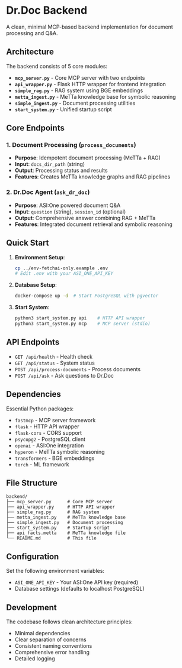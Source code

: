 # Dr.Doc Backend

A clean, minimal MCP-based backend implementation for document processing and Q&A.

## Architecture

The backend consists of 5 core modules:

- **`mcp_server.py`** - Core MCP server with two endpoints
- **`api_wrapper.py`** - Flask HTTP wrapper for frontend integration  
- **`simple_rag.py`** - RAG system using BGE embeddings
- **`metta_ingest.py`** - MeTTa knowledge base for symbolic reasoning
- **`simple_ingest.py`** - Document processing utilities
- **`start_system.py`** - Unified startup script

## Core Endpoints

### 1. Document Processing (`process_documents`)
- **Purpose**: Idempotent document processing (MeTTa + RAG)
- **Input**: `docs_dir_path` (string)
- **Output**: Processing status and results
- **Features**: Creates MeTTa knowledge graphs and RAG pipelines

### 2. Dr.Doc Agent (`ask_dr_doc`)
- **Purpose**: ASI:One powered document Q&A
- **Input**: `question` (string), `session_id` (optional)
- **Output**: Comprehensive answer combining RAG + MeTTa
- **Features**: Integrated document retrieval and symbolic reasoning

## Quick Start

1. **Environment Setup**:
   ```bash
   cp ../env-fetchai-only.example .env
   # Edit .env with your ASI_ONE_API_KEY
   ```

2. **Database Setup**:
   ```bash
   docker-compose up -d  # Start PostgreSQL with pgvector
   ```

3. **Start System**:
   ```bash
   python3 start_system.py api    # HTTP API wrapper
   python3 start_system.py mcp    # MCP server (stdio)
   ```

## API Endpoints

- `GET /api/health` - Health check
- `GET /api/status` - System status
- `POST /api/process-documents` - Process documents
- `POST /api/ask` - Ask questions to Dr.Doc

## Dependencies

Essential Python packages:
- `fastmcp` - MCP server framework
- `flask` - HTTP API wrapper
- `flask-cors` - CORS support
- `psycopg2` - PostgreSQL client
- `openai` - ASI:One integration
- `hyperon` - MeTTa symbolic reasoning
- `transformers` - BGE embeddings
- `torch` - ML framework

## File Structure

```
backend/
├── mcp_server.py      # Core MCP server
├── api_wrapper.py     # HTTP API wrapper
├── simple_rag.py      # RAG system
├── metta_ingest.py    # MeTTa knowledge base
├── simple_ingest.py   # Document processing
├── start_system.py    # Startup script
├── api_facts.metta    # MeTTa knowledge file
└── README.md          # This file
```

## Configuration

Set the following environment variables:
- `ASI_ONE_API_KEY` - Your ASI:One API key (required)
- Database settings (defaults to localhost PostgreSQL)

## Development

The codebase follows clean architecture principles:
- Minimal dependencies
- Clear separation of concerns
- Consistent naming conventions
- Comprehensive error handling
- Detailed logging
